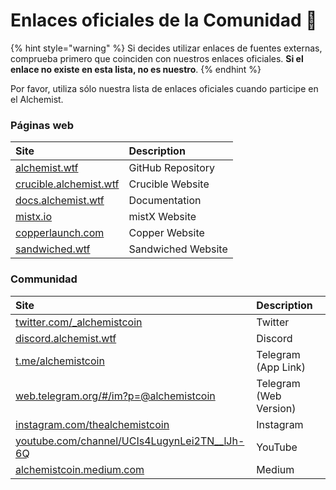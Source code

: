# Enlaces oficiales de la Comunidad 🔗

{% hint style="warning" %}
Si decides utilizar enlaces de fuentes externas, comprueba primero que coinciden con nuestros enlaces oficiales. **Si el enlace no existe en esta lista, no es nuestro**.
{% endhint %}

Por favor, utiliza sólo nuestra lista de enlaces oficiales cuando participe en el Alchemist.

### Páginas web

| Site | Description |
| :--- | :--- |
| [alchemist.wtf](http://alchemist.wtf) | GitHub Repository |
| [crucible.alchemist.wtf](https://crucible.alchemist.wtf/) | Crucible Website |
| [docs.alchemist.wtf](https://docs.alchemist.wtf) | Documentation |
| [mistx.io](https://mistx.io/) | mistX Website |
| [copperlaunch.com](https://copperlaunch.com/) | Copper Website |
| [sandwiched.wtf](https://sandwiched.wtf/) | Sandwiched Website |

### Communidad

| Site | Description |
| :--- | :--- |
| [twitter.com/\_alchemistcoin](https://twitter.com/_alchemistcoin) | Twitter |
| [discord.alchemist.wtf](http://discord.alchemist.wtf) | Discord |
| [t.me/alchemistcoin](https://t.me/alchemistcoin) | Telegram \(App Link\) |
| [web.telegram.org/\#/im?p=@alchemistcoin](https://web.telegram.org/#/im?p=@alchemistcoin) | Telegram \(Web Version\) |
| [instagram.com/thealchemistcoin](https://www.instagram.com/thealchemistcoin/) | Instagram |
| [youtube.com/channel/UCIs4LugynLei2TN\_\_lJh-6Q](https://www.youtube.com/channel/UCIs4LugynLei2TN__lJh-6Q) | YouTube |
| [alchemistcoin.medium.com](https://alchemistcoin.medium.com/) | Medium |



